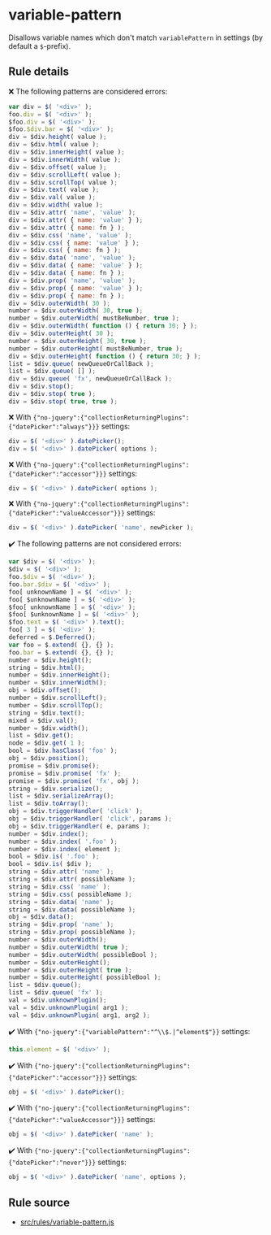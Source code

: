 # variable-pattern

Disallows variable names which don't match `variablePattern` in settings (by default a `$`-prefix).

## Rule details

❌ The following patterns are considered errors:
```js
var div = $( '<div>' );
foo.div = $( '<div>' );
$foo.div = $( '<div>' );
$foo.$div.bar = $( '<div>' );
div = $div.height( value );
div = $div.html( value );
div = $div.innerHeight( value );
div = $div.innerWidth( value );
div = $div.offset( value );
div = $div.scrollLeft( value );
div = $div.scrollTop( value );
div = $div.text( value );
div = $div.val( value );
div = $div.width( value );
div = $div.attr( 'name', 'value' );
div = $div.attr( { name: 'value' } );
div = $div.attr( { name: fn } );
div = $div.css( 'name', 'value' );
div = $div.css( { name: 'value' } );
div = $div.css( { name: fn } );
div = $div.data( 'name', 'value' );
div = $div.data( { name: 'value' } );
div = $div.data( { name: fn } );
div = $div.prop( 'name', 'value' );
div = $div.prop( { name: 'value' } );
div = $div.prop( { name: fn } );
div = $div.outerWidth( 30 );
number = $div.outerWidth( 30, true );
number = $div.outerWidth( mustBeNumber, true );
div = $div.outerWidth( function () { return 30; } );
div = $div.outerHeight( 30 );
number = $div.outerHeight( 30, true );
number = $div.outerHeight( mustBeNumber, true );
div = $div.outerHeight( function () { return 30; } );
list = $div.queue( newQueueOrCallBack );
list = $div.queue( [] );
div = $div.queue( 'fx', newQueueOrCallBack );
div = $div.stop();
div = $div.stop( true );
div = $div.stop( true, true );
```
❌ With `{"no-jquery":{"collectionReturningPlugins":{"datePicker":"always"}}}` settings:
```js
div = $( '<div>' ).datePicker();
div = $( '<div>' ).datePicker( options );
```
❌ With `{"no-jquery":{"collectionReturningPlugins":{"datePicker":"accessor"}}}` settings:
```js
div = $( '<div>' ).datePicker( options );
```
❌ With `{"no-jquery":{"collectionReturningPlugins":{"datePicker":"valueAccessor"}}}` settings:
```js
div = $( '<div>' ).datePicker( 'name', newPicker );
```

✔️ The following patterns are not considered errors:
```js
var $div = $( '<div>' );
$div = $( '<div>' );
foo.$div = $( '<div>' );
foo.bar.$div = $( '<div>' );
foo[ unknownName ] = $( '<div>' );
foo[ $unknownName ] = $( '<div>' );
$foo[ unknownName ] = $( '<div>' );
$foo[ $unknownName ] = $( '<div>' );
$foo.text = $( '<div>' ).text();
foo[ 3 ] = $( '<div>' );
deferred = $.Deferred();
var foo = $.extend( {}, {} );
foo.bar = $.extend( {}, {} );
number = $div.height();
string = $div.html();
number = $div.innerHeight();
number = $div.innerWidth();
obj = $div.offset();
number = $div.scrollLeft();
number = $div.scrollTop();
string = $div.text();
mixed = $div.val();
number = $div.width();
list = $div.get();
node = $div.get( 1 );
bool = $div.hasClass( 'foo' );
obj = $div.position();
promise = $div.promise();
promise = $div.promise( 'fx' );
promise = $div.promise( 'fx', obj );
string = $div.serialize();
list = $div.serializeArray();
list = $div.toArray();
obj = $div.triggerHandler( 'click' );
obj = $div.triggerHandler( 'click', params );
obj = $div.triggerHandler( e, params );
number = $div.index();
number = $div.index( '.foo' );
number = $div.index( element );
bool = $div.is( '.foo' );
bool = $div.is( $div );
string = $div.attr( 'name' );
string = $div.attr( possibleName );
string = $div.css( 'name' );
string = $div.css( possibleName );
string = $div.data( 'name' );
string = $div.data( possibleName );
obj = $div.data();
string = $div.prop( 'name' );
string = $div.prop( possibleName );
number = $div.outerWidth();
number = $div.outerWidth( true );
number = $div.outerWidth( possibleBool );
number = $div.outerHeight();
number = $div.outerHeight( true );
number = $div.outerHeight( possibleBool );
list = $div.queue();
list = $div.queue( 'fx' );
val = $div.unknownPlugin();
val = $div.unknownPlugin( arg1 );
val = $div.unknownPlugin( arg1, arg2 );
```
✔️ With `{"no-jquery":{"variablePattern":"^\\$.|^element$"}}` settings:
```js
this.element = $( '<div>' );
```
✔️ With `{"no-jquery":{"collectionReturningPlugins":{"datePicker":"accessor"}}}` settings:
```js
obj = $( '<div>' ).datePicker();
```
✔️ With `{"no-jquery":{"collectionReturningPlugins":{"datePicker":"valueAccessor"}}}` settings:
```js
obj = $( '<div>' ).datePicker( 'name' );
```
✔️ With `{"no-jquery":{"collectionReturningPlugins":{"datePicker":"never"}}}` settings:
```js
obj = $( '<div>' ).datePicker( 'name', options );
```
## Rule source

* [src/rules/variable-pattern.js](/src/rules/variable-pattern.js)
